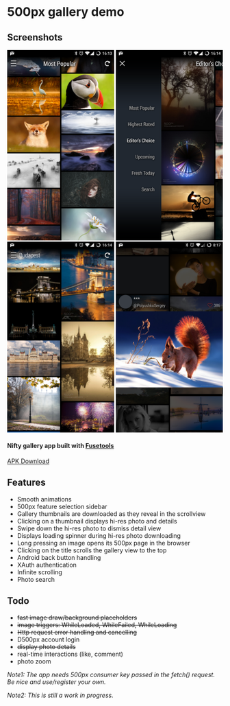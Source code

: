 # 500px gallery demo

## Screenshots
<img src="https://github.com/jveres/D500px/blob/master/Screenshot1.png?raw=true" width="250">
<img src="https://github.com/jveres/D500px/blob/master/Screenshot2.png?raw=true" width="250">
<img src="https://github.com/jveres/D500px/blob/master/Screenshot3.png?raw=true" width="250">
<img src="https://github.com/jveres/D500px/blob/master/Screenshot4.png?raw=true" width="250">

#### Nifty gallery app built with [Fusetools](https://www.fusetools.com/)

<a href="https://github.com/jveres/D500px/blob/master/D500px-debug.apk?raw=true">APK Download</a>

## Features

* Smooth animations
* 500px feature selection sidebar
* Gallery thumbnails are downloaded as they reveal in the scrollview
* Clicking on a thumbnail displays hi-res photo and details
* Swipe down the hi-res photo to dismiss detail view
* Displays loading spinner during hi-res photo downloading
* Long pressing an image opens its 500px page in the browser
* Clicking on the title scrolls the gallery view to the top
* Android back button handling
* XAuth authentication
* Infinite scrolling
* Photo search

## Todo

- ~~fast image draw/background placeholders~~
- ~~image triggers: WhileLoaded, WhileFailed, WhileLoading~~
- ~~Http request error handling and cancelling~~
- D500px account login
- ~~display photo details~~
- real-time interactions (like, comment)
- photo zoom

*Note1: The app needs 500px consumer key passed in the fetch() request. Be nice and use/register your own.*

*Note2: This is still a work in progress.*

